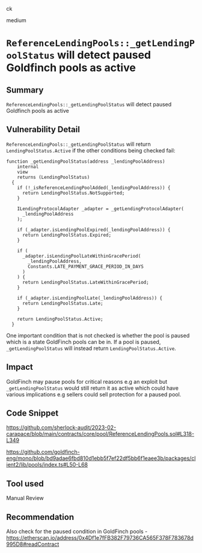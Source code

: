 ck

medium

# `ReferenceLendingPools::_getLendingPoolStatus` will detect paused Goldfinch pools as active

## Summary

`ReferenceLendingPools::_getLendingPoolStatus` will detect paused Goldfinch pools as active

## Vulnerability Detail

`ReferenceLendingPools::_getLendingPoolStatus` will return `LendingPoolStatus.Active` if the other conditions being checked fail:

```solidity
function _getLendingPoolStatus(address _lendingPoolAddress)
    internal
    view
    returns (LendingPoolStatus)
  {
    if (!_isReferenceLendingPoolAdded(_lendingPoolAddress)) {
      return LendingPoolStatus.NotSupported;
    }

    ILendingProtocolAdapter _adapter = _getLendingProtocolAdapter(
      _lendingPoolAddress
    );

    if (_adapter.isLendingPoolExpired(_lendingPoolAddress)) {
      return LendingPoolStatus.Expired;
    }

    if (
      _adapter.isLendingPoolLateWithinGracePeriod(
        _lendingPoolAddress,
        Constants.LATE_PAYMENT_GRACE_PERIOD_IN_DAYS
      )
    ) {
      return LendingPoolStatus.LateWithinGracePeriod;
    }

    if (_adapter.isLendingPoolLate(_lendingPoolAddress)) {
      return LendingPoolStatus.Late;
    }

    return LendingPoolStatus.Active;
  }
```

One important condition that is not checked is whether the pool is paused which is a state GoldFinch pools can be in.
If a pool is paused, `_getLendingPoolStatus` will instead return `LendingPoolStatus.Active`.

## Impact

GoldFinch may pause pools for critical reasons e.g an exploit but `_getLendingPoolStatus` would still return it as active which could have various implications e.g sellers could sell protection for a paused pool.

## Code Snippet

https://github.com/sherlock-audit/2023-02-carapace/blob/main/contracts/core/pool/ReferenceLendingPools.sol#L318-L349

https://github.com/goldfinch-eng/mono/blob/bd9adae6fbd810d1ebb5f7ef22df5bb6f1eaee3b/packages/client2/lib/pools/index.ts#L50-L68

## Tool used

Manual Review

## Recommendation

Also check for the paused condition in GoldFinch pools - https://etherscan.io/address/0x4Df1e7fFB382F79736CA565F378F783678d995D8#readContract
